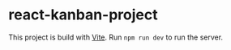# react-kanban-project

This project is build with [Vite](https://vitejs.dev/).
Run `npm run dev` to run the server.
